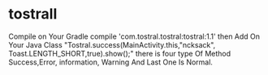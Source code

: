 # tostrall
Compile on Your Gradle compile 'com.tostral.tostral:tostral:1.1'
then Add On Your Java Class "Tostral.success(MainActivity.this,"ncksack", Toast.LENGTH_SHORT,true).show();"
there is four type Of Method Success,Error, information, Warning And Last One Is Normal.
